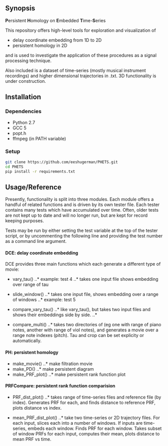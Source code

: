 ## Synopsis

**P**ersistent **H**omology on **E**mbedded **T**ime-**S**eries

This repository offers high-level tools for exploration and visualization of
* delay coordinate embedding from 1D to 2D
* persistent homology in 2D

and is used to investigate the application of these procedures as a signal processing technique.

Also included is a dataset of time-series (mostly musical instrument recordings) and higher dimensional trajectories in .txt.
3D functionality is under construction.

## Installation

### Dependencies
* Python 2.7
* GCC 5
* popt.h
* ffmpeg (in PATH variable)


### Setup
```bash
git clone https://github.com/eeshugerman/PHETS.git
cd PHETS
pip install -r requirements.txt
```



## Usage/Reference

Presently, functionality is split into three modules. Each module offers a handful of related functions and is driven by 
its own tester file. Each tester contains many tests which have accumulated over time. Often, older tests are not kept up
to date and will no longer run, but are kept for record keeping purposes.

Tests may be run by either setting the test variable at the top of the tester script, or by uncommenting the following line
and providing the test number as a command line argument.


#### DCE: delay coordinate embedding

DCE provides three main functions which each generate a different type of movie:

* vary_tau()
..* example: test 4
..* takes one input file shows embedding over range of tau

* slide_window()
..* takes one input file, shows embedding over a range of windows
..* example: test 5

* compare_vary_tau()
..* like vary_tau(), but takes two input files and shows their embeddings side by side.
..*

* compare_multi()
..* takes two directories of (eg one with range of piano notes, another with range of viol notes), and generates a movie
over a range note indexes (pitch). Tau and crop can be set explicity or automatically.


#### PH: persistent homology

* make_movie()
..* make filtration movie
* make_PD()
..* make persistent diagram
* make_PRF_plot()
..* make persistent rank function plot

#### PRFCompare: persistent rank function comparision


* PRF_dist_plot()
..* takes range of time-series files and reference file (by index). Generates PRF for each, and finds distance to reference PRF,
plots distance vs index. 

* mean_PRF_dist_plot()
..* take two time-series or 2D trajectory files. For each input, slices each into a number of windows. If inputs are time-series, embeds
each window. Finds PRF for each window. Takes subset of window PRFs for each input, computes their mean, plots distance to mean PRF
vs time.

